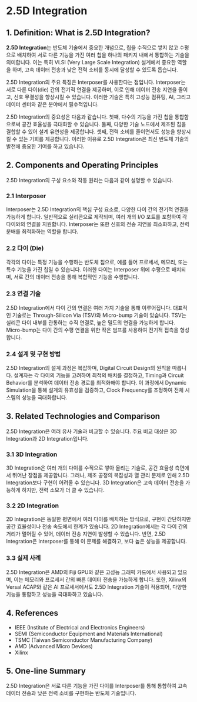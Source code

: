 # 2.5D Integration

## 1. Definition: What is **2.5D Integration**?
**2.5D Integration**는 반도체 기술에서 중요한 개념으로, 칩을 수직으로 쌓지 않고 수평으로 배치하여 서로 다른 기능을 가진 여러 칩을 하나의 패키지 내에서 통합하는 기술을 의미합니다. 이는 특히 VLSI (Very Large Scale Integration) 설계에서 중요한 역할을 하며, 고속 데이터 전송과 낮은 전력 소비를 동시에 달성할 수 있도록 돕습니다. 

2.5D Integration의 주요 특징은 Interposer를 사용한다는 점입니다. Interposer는 서로 다른 다이(die) 간의 전기적 연결을 제공하며, 이로 인해 데이터 전송 지연을 줄이고, 신호 무결성을 향상시킬 수 있습니다. 이러한 기술은 특히 고성능 컴퓨팅, AI, 그리고 데이터 센터와 같은 분야에서 필수적입니다. 

2.5D Integration의 중요성은 다음과 같습니다. 첫째, 다수의 기능을 가진 칩을 통합함으로써 공간 효율성을 극대화할 수 있습니다. 둘째, 다양한 기술 노드에서 제조된 칩을 결합할 수 있어 설계 유연성을 제공합니다. 셋째, 전력 소비를 줄이면서도 성능을 향상시킬 수 있는 기회를 제공합니다. 이러한 이유로 2.5D Integration은 최신 반도체 기술의 발전에 중요한 기여를 하고 있습니다.

## 2. Components and Operating Principles
2.5D Integration의 구성 요소와 작동 원리는 다음과 같이 설명할 수 있습니다. 

### 2.1 Interposer
Interposer는 2.5D Integration의 핵심 구성 요소로, 다양한 다이 간의 전기적 연결을 가능하게 합니다. 일반적으로 실리콘으로 제작되며, 여러 개의 I/O 포트를 포함하여 각 다이와의 연결을 지원합니다. Interposer는 또한 신호의 전송 지연을 최소화하고, 전력 분배를 최적화하는 역할을 합니다.

### 2.2 다이 (Die)
각각의 다이는 특정 기능을 수행하는 반도체 칩으로, 예를 들어 프로세서, 메모리, 또는 특수 기능을 가진 칩일 수 있습니다. 이러한 다이는 Interposer 위에 수평으로 배치되며, 서로 간의 데이터 전송을 통해 복합적인 기능을 수행합니다.

### 2.3 연결 기술
2.5D Integration에서 다이 간의 연결은 여러 가지 기술을 통해 이루어집니다. 대표적인 기술로는 Through-Silicon Via (TSV)와 Micro-bump 기술이 있습니다. TSV는 실리콘 다이 내부를 관통하는 수직 연결로, 높은 밀도의 연결을 가능하게 합니다. Micro-bump는 다이 간의 수평 연결을 위한 작은 범프를 사용하여 전기적 접촉을 형성합니다.

### 2.4 설계 및 구현 방법
2.5D Integration의 설계 과정은 복잡하며, Digital Circuit Design의 원칙을 따릅니다. 설계자는 각 다이의 기능을 고려하여 최적의 배치를 결정하고, Timing과 Circuit Behavior를 분석하여 데이터 전송 경로를 최적화해야 합니다. 이 과정에서 Dynamic Simulation을 통해 설계의 유효성을 검증하고, Clock Frequency를 조정하여 전체 시스템의 성능을 극대화합니다.

## 3. Related Technologies and Comparison
2.5D Integration은 여러 유사 기술과 비교할 수 있습니다. 주요 비교 대상은 3D Integration과 2D Integration입니다.

### 3.1 3D Integration
3D Integration은 여러 개의 다이를 수직으로 쌓아 올리는 기술로, 공간 효율성 측면에서 뛰어난 장점을 제공합니다. 그러나, 제조 공정의 복잡성과 열 관리 문제로 인해 2.5D Integration보다 구현이 어려울 수 있습니다. 3D Integration은 고속 데이터 전송을 가능하게 하지만, 전력 소모가 더 클 수 있습니다.

### 3.2 2D Integration
2D Integration은 동일한 평면에서 여러 다이를 배치하는 방식으로, 구현이 간단하지만 공간 효율성이나 전송 속도에서 한계가 있습니다. 2D Integration에서는 각 다이 간의 거리가 멀어질 수 있어, 데이터 전송 지연이 발생할 수 있습니다. 반면, 2.5D Integration은 Interposer를 통해 이 문제를 해결하고, 보다 높은 성능을 제공합니다.

### 3.3 실제 사례
2.5D Integration은 AMD의 Fiji GPU와 같은 고성능 그래픽 카드에서 사용되고 있으며, 이는 메모리와 프로세서 간의 빠른 데이터 전송을 가능하게 합니다. 또한, Xilinx의 Versal ACAP와 같은 AI 프로세서에서도 2.5D Integration 기술이 적용되어, 다양한 기능을 통합하고 성능을 극대화하고 있습니다.

## 4. References
- IEEE (Institute of Electrical and Electronics Engineers)
- SEMI (Semiconductor Equipment and Materials International)
- TSMC (Taiwan Semiconductor Manufacturing Company)
- AMD (Advanced Micro Devices)
- Xilinx

## 5. One-line Summary
2.5D Integration은 서로 다른 기능을 가진 다이를 Interposer를 통해 통합하여 고속 데이터 전송과 낮은 전력 소비를 구현하는 반도체 기술입니다.
